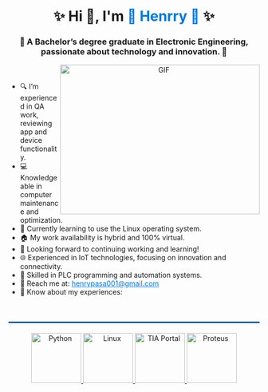 <h1 align="center">✨ Hi 👋, I'm <a href="https://github.com/henrryrps" target="_blank" style="color: #0078D7; text-decoration: none;">🌟 Henrry 🌟</a> ✨</h1>
<h3 align="center">🎨 A Bachelor’s degree graduate in Electronic Engineering, passionate about technology and innovation. 🚀</h3>

<a target="_blank" align="center">
  <img align="right" height="300" width="400" alt="GIF" src="https://media.giphy.com/media/SWoSkN6DxTszqIKEqv/giphy.gif">
</a>

<ul>
<br>
<br>
  <li>🔍 I’m experienced in QA work, reviewing app and device functionality.</li>
  
  <li>💻 Knowledgeable in computer maintenance and optimization.</li>
  <li>🐧 Currently learning to use the Linux operating system.</li>
  <li>🏠 My work availability is hybrid and 100% virtual.</li>
  <li>🚀 Looking forward to continuing working and learning!</li>
  <li>🌐 Experienced in IoT technologies, focusing on innovation and connectivity.</li>
  <li>🔧 Skilled in PLC programming and automation systems.</li>
  <li>📧 Reach me at: <a href="mailto:henrypasa001@gmail.com" style="color: #0078D7;">henrypasa001@gmail.com</a></li>
  <li>📄 Know about my experiences: <a href="https://github.com/100rabhcsmc/Me.io/blob/master/01SaurabhChavanReactNativeResume.pdf" target="_blank" style="color:rgb(0, 133, 241);"></a></li>
</ul>

<br>
<hr style="border: 1px solid #0078D7; margin: 20px 0;" />

<div style="text-align: center;">
  <a href="https://www.python.org/" target="_blank">
    <img src="https://upload.wikimedia.org/wikipedia/commons/c/c3/Python-logo-notext.svg" alt="Python" width="100" height="100" />
  </a>
  <a href="https://www.linux.org/" target="_blank">
    <img src="https://upload.wikimedia.org/wikipedia/commons/3/35/Tux.svg" alt="Linux" width="100" height="100" />
  </a>
  <a href="https://www.siemens.com/mx/es.html" target="_blank">
    <img src="https://www.vectorlogo.zone/logos/siemens/siemens-ar21.svg" alt="TIA Portal" width="100" height="100" />
  </a>
  <a href="https://www.labcenter.com/" target="_blank">
    <img src="https://upload.wikimedia.org/wikipedia/en/5/5a/Proteus_Design_Suite_Atom_Logo.png" alt="Proteus" width="100" height="100" />
  </a>
</div>
